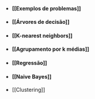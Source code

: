 - #### [[Exemplos de problemas]]
- #### [[Árvores de decisão]]
- #### [[K-nearest neighbors]]
- #### [[Agrupamento por k médias]]
- #### [[Regressão]]
- #### [[Naive Bayes]]
- [[Clustering]]